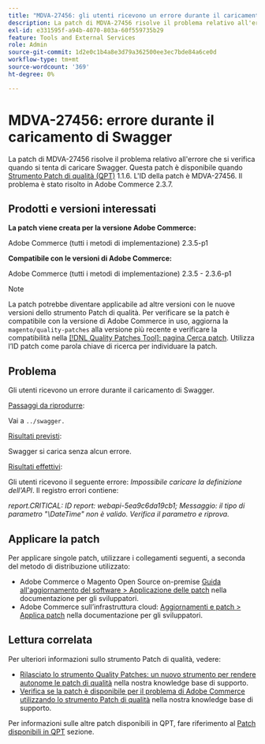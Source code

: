 ```yaml
---
title: "MDVA-27456: gli utenti ricevono un errore durante il caricamento di Swagger"
description: La patch di MDVA-27456 risolve il problema relativo all'errore che si verifica quando si tenta di caricare Swagger. Questa patch è disponibile quando è installato [Quality Patches Tool (QPT)](https://devdocs.magento.com/guides/v2.4/comp-mgr/patching.html#mqp) 1.1.6. L'ID della patch è MDVA-27456. Il problema è stato risolto in Adobe Commerce 2.3.7.
exl-id: e331595f-a94b-4070-803a-60f559735b29
feature: Tools and External Services
role: Admin
source-git-commit: 1d2e0c1b4a8e3d79a362500ee3ec7bde84a6ce0d
workflow-type: tm+mt
source-wordcount: '369'
ht-degree: 0%

---
```


# MDVA-27456: errore durante il caricamento di Swagger

La patch di MDVA-27456 risolve il problema relativo all&#39;errore che si verifica quando si tenta di caricare Swagger. Questa patch è disponibile quando [Strumento Patch di qualità (QPT)](https://devdocs.magento.com/guides/v2.4/comp-mgr/patching.html#mqp) 1.1.6. L&#39;ID della patch è MDVA-27456. Il problema è stato risolto in Adobe Commerce 2.3.7.

## Prodotti e versioni interessati

**La patch viene creata per la versione Adobe Commerce:**

Adobe Commerce (tutti i metodi di implementazione) 2.3.5-p1

**Compatibile con le versioni di Adobe Commerce:**

Adobe Commerce (tutti i metodi di implementazione) 2.3.5 - 2.3.6-p1

>[!NOTE]
>
>La patch potrebbe diventare applicabile ad altre versioni con le nuove versioni dello strumento Patch di qualità. Per verificare se la patch è compatibile con la versione di Adobe Commerce in uso, aggiorna la `magento/quality-patches` alla versione più recente e verificare la compatibilità nella [[!DNL Quality Patches Tool]: pagina Cerca patch](https://devdocs.magento.com/quality-patches/tool.html#patch-grid). Utilizza l’ID patch come parola chiave di ricerca per individuare la patch.

## Problema

Gli utenti ricevono un errore durante il caricamento di Swagger.

<u>Passaggi da riprodurre</u>:

Vai a `../swagger.`

<u>Risultati previsti</u>:

Swagger si carica senza alcun errore.

<u>Risultati effettivi</u>:

Gli utenti ricevono il seguente errore: *Impossibile caricare la definizione dell&#39;API*. Il registro errori contiene:

*report.CRITICAL: ID report: webapi-5ea9c6da19cb1; Messaggio: il tipo di parametro &quot;\DateTime&quot; non è valido. Verifica il parametro e riprova.*

## Applicare la patch

Per applicare singole patch, utilizzare i collegamenti seguenti, a seconda del metodo di distribuzione utilizzato:

* Adobe Commerce o Magento Open Source on-premise [Guida all&#39;aggiornamento del software > Applicazione delle patch](https://devdocs.magento.com/guides/v2.4/comp-mgr/patching/mqp.html) nella documentazione per gli sviluppatori.
* Adobe Commerce sull’infrastruttura cloud: [Aggiornamenti e patch > Applica patch](https://devdocs.magento.com/cloud/project/project-patch.html) nella documentazione per gli sviluppatori.

## Lettura correlata

Per ulteriori informazioni sullo strumento Patch di qualità, vedere:

* [Rilasciato lo strumento Quality Patches: un nuovo strumento per rendere autonome le patch di qualità](/help/announcements/adobe-commerce-announcements/magento-quality-patches-released-new-tool-to-self-serve-quality-patches.md) nella nostra knowledge base di supporto.
* [Verifica se la patch è disponibile per il problema di Adobe Commerce utilizzando lo strumento Patch di qualità](/help/support-tools/patches-available-in-qpt-tool/check-patch-for-magento-issue-with-magento-quality-patches.md) nella nostra knowledge base di supporto.

Per informazioni sulle altre patch disponibili in QPT, fare riferimento al [Patch disponibili in QPT](https://support.magento.com/hc/en-us/sections/360010506631-Patches-available-in-QPT-tool-) sezione.
